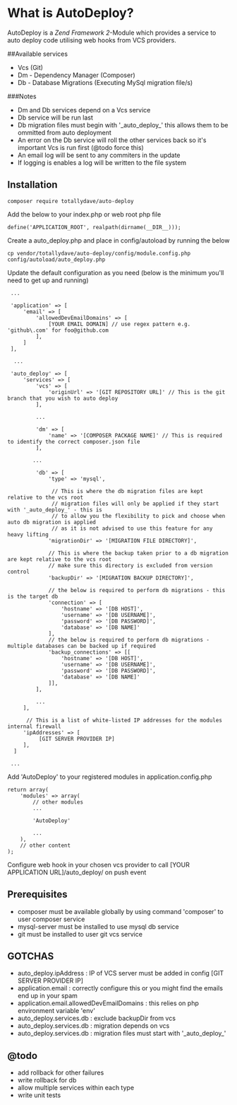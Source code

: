 # What is AutoDeploy?
AutoDeploy is a *Zend Framework 2*-Module which provides a service to auto deploy code utilising web hooks from VCS providers.

##Available services
- Vcs (Git)
- Dm - Dependency Manager (Composer)
- Db - Database Migrations (Executing MySql migration file/s)

###Notes 
- Dm and Db services depend on a Vcs service
- Db service will be run last
- Db migration files must begin with '\_auto_deploy\_' this allows them to be ommitted from auto deployment
- An error on the Db service will roll the other services back so it's important Vcs is run first (@todo force this)
- An email log will be sent to any commiters in the update
- If logging is enables a log will be written to the file system

## Installation

```
composer require totallydave/auto-deploy
```

Add the below to your index.php or web root php file
```
define('APPLICATION_ROOT', realpath(dirname(__DIR__)));
```

Create a auto_deploy.php and place in config/autoload by running the below
```
cp vendor/totallydave/auto-deploy/config/module.config.php config/autoload/auto_deploy.php
```

Update the default configuration as you need (below is the minimum you'll need to get up and running)
```
 ...

 'application' => [
     'email' => [
         'allowedDevEmailDomains' => [
             [YOUR EMAIL DOMAIN] // use regex pattern e.g. 'github\.com' for foo@github.com
         ],
     ]
 ],

  ...

 'auto_deploy' => [
     'services' => [
         'vcs' => [
             'originUrl' => '[GIT REPOSITORY URL]' // This is the git branch that you wish to auto deploy
         ],

         ...

         'dm' => [
             'name' => '[COMPOSER PACKAGE NAME]' // This is required to identify the correct composer.json file
         ],

        ...

         'db' => [
             'type' => 'mysql',

              // This is where the db migration files are kept relative to the vcs root
              // migration files will only be applied if they start with '_auto_deploy_' - this is
              // to allow you the flexibility to pick and choose when auto db migration is applied
              // as it is not advised to use this feature for any heavy lifting
             'migrationDir' => '[MIGRATION FILE DIRECTORY]',

             // This is where the backup taken prior to a db migration are kept relative to the vcs root
             // make sure this directory is excluded from version control
             'backupDir' => '[MIGRATION BACKUP DIRECTORY]',

             // the below is required to perform db migrations - this is the target db
             'connection' => [
                 'hostname' => '[DB HOST]',
                 'username' => '[DB USERNAME]',
                 'password' => '[DB PASSWORD]',
                 'database' => '[DB NAME]'
             ],
             // the below is required to perform db migrations - multiple databases can be backed up if required
             'backup_connections' => [[
                 'hostname' => '[DB HOST]',
                 'username' => '[DB USERNAME]',
                 'password' => '[DB PASSWORD]',
                 'database' => '[DB NAME]'
             ]],
         ],

         ...
     ],

      // This is a list of white-listed IP addresses for the modules internal firewall
     'ipAddresses' => [
          [GIT SERVER PROVIDER IP]
     ],
  ]

 ...
```

Add 'AutoDeploy' to your registered modules in application.config.php
```
return array(
    'modules' => array(
        // other modules
        ...

        'AutoDeploy'

        ...
    ),
    // other content
);

```

Configure web hook in your chosen vcs provider to call [YOUR APPLICATION URL]/auto_deploy/ on push event

## Prerequisites
- composer must be available globally by using command 'composer' to user composer service
- mysql-server must be installed to use mysql db service
- git must be installed to user git vcs service

## GOTCHAS
- auto_deploy.ipAddress : IP of VCS server must be added in config [GIT SERVER PROVIDER IP]
- application.email : correctly configure this or you might find the emails end up in your spam
- application.email.allowedDevEmailDomains : this relies on php environment variable 'env'
- auto_deploy.services.db : exclude backupDir from vcs
- auto_deploy.services.db : migration depends on vcs
- auto_deploy.services.db : migration files must start with '\_auto_deploy\_'

## @todo
- add rollback for other failures
- write rollback for db
- allow multiple services within each type
- write unit tests
